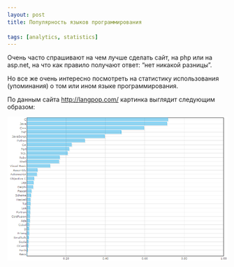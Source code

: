 ```yaml
---
layout: post
title: Популярность языков программирования

tags: [analytics, statistics]
---
```


Очень часто спрашивают на чем лучше сделать сайт, на php или на asp.net, на что как правило получают ответ: “нет никакой разницы”.

Но все же очень интересно посмотреть на статистику использования (упоминания) о том или ином языке программирования.

По данным сайта http://langpop.com/ картинка выглядит следующим образом:

![langpop](/images/wp/langpop.png)
